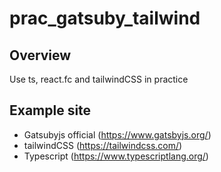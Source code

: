 # prac_gatsuby_tailwind

## Overview
Use ts, react.fc and tailwindCSS in practice

## Example site
- Gatsubyjs official (https://www.gatsbyjs.org/)
- tailwindCSS (https://tailwindcss.com/)
- Typescript (https://www.typescriptlang.org/)
